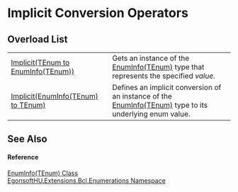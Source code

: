 # Implicit Conversion Operators


## Overload List
<table>
<tr>
<td><a href="M_EgonsoftHU_Extensions_Bcl_Enumerations_EnumInfo_1_op_Implicit_1.md">Implicit(TEnum to EnumInfo(TEnum))</a></td>
<td>Gets an instance of the <a href="T_EgonsoftHU_Extensions_Bcl_Enumerations_EnumInfo_1.md">EnumInfo(TEnum)</a> type that represents the specified <em>value</em>.</td></tr>
<tr>
<td><a href="M_EgonsoftHU_Extensions_Bcl_Enumerations_EnumInfo_1_op_Implicit.md">Implicit(EnumInfo(TEnum) to TEnum)</a></td>
<td>Defines an implicit conversion of an instance of the <a href="T_EgonsoftHU_Extensions_Bcl_Enumerations_EnumInfo_1.md">EnumInfo(TEnum)</a> type to its underlying enum value.</td></tr>
</table>

## See Also


#### Reference
<a href="T_EgonsoftHU_Extensions_Bcl_Enumerations_EnumInfo_1.md">EnumInfo(TEnum) Class</a>  
<a href="N_EgonsoftHU_Extensions_Bcl_Enumerations.md">EgonsoftHU.Extensions.Bcl.Enumerations Namespace</a>  
